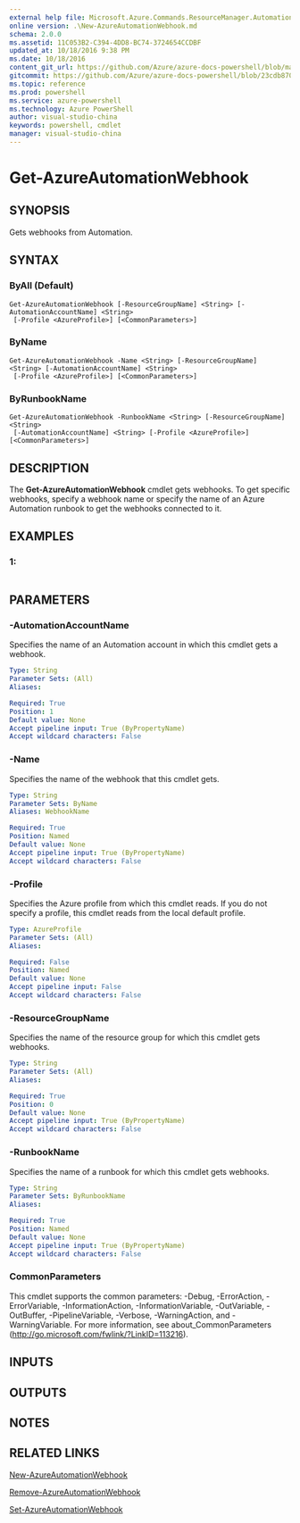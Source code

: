 ```yaml
---
external help file: Microsoft.Azure.Commands.ResourceManager.Automation.dll-Help.xml
online version: .\New-AzureAutomationWebhook.md
schema: 2.0.0
ms.assetid: 11C053B2-C394-4DD8-BC74-3724654CCDBF
updated_at: 10/18/2016 9:38 PM
ms.date: 10/18/2016
content_git_url: https://github.com/Azure/azure-docs-powershell/blob/master/azureps-cmdlets-docs/ResourceManager/AzureRM.Automation/v0.9.8/Get-AzureAutomationWebhook.md
gitcommit: https://github.com/Azure/azure-docs-powershell/blob/23cdb8705d4ab9807c0e21b238f3b134a7d49c7d/azureps-cmdlets-docs/ResourceManager/AzureRM.Automation/v0.9.8/Get-AzureAutomationWebhook.md
ms.topic: reference
ms.prod: powershell
ms.service: azure-powershell
ms.technology: Azure PowerShell
author: visual-studio-china
keywords: powershell, cmdlet
manager: visual-studio-china
---
```


# Get-AzureAutomationWebhook

## SYNOPSIS
Gets webhooks from Automation.

## SYNTAX

### ByAll (Default)
```
Get-AzureAutomationWebhook [-ResourceGroupName] <String> [-AutomationAccountName] <String>
 [-Profile <AzureProfile>] [<CommonParameters>]
```

### ByName
```
Get-AzureAutomationWebhook -Name <String> [-ResourceGroupName] <String> [-AutomationAccountName] <String>
 [-Profile <AzureProfile>] [<CommonParameters>]
```

### ByRunbookName
```
Get-AzureAutomationWebhook -RunbookName <String> [-ResourceGroupName] <String>
 [-AutomationAccountName] <String> [-Profile <AzureProfile>] [<CommonParameters>]
```

## DESCRIPTION
The **Get-AzureAutomationWebhook** cmdlet gets webhooks.
To get specific webhooks, specify a webhook name or specify the name of an Azure Automation runbook to get the webhooks connected to it.

## EXAMPLES

### 1:
```

```

## PARAMETERS

### -AutomationAccountName
Specifies the name of an Automation account in which this cmdlet gets a webhook.

```yaml
Type: String
Parameter Sets: (All)
Aliases: 

Required: True
Position: 1
Default value: None
Accept pipeline input: True (ByPropertyName)
Accept wildcard characters: False
```

### -Name
Specifies the name of the webhook that this cmdlet gets.

```yaml
Type: String
Parameter Sets: ByName
Aliases: WebhookName

Required: True
Position: Named
Default value: None
Accept pipeline input: True (ByPropertyName)
Accept wildcard characters: False
```

### -Profile
Specifies the Azure profile from which this cmdlet reads.
If you do not specify a profile, this cmdlet reads from the local default profile.

```yaml
Type: AzureProfile
Parameter Sets: (All)
Aliases: 

Required: False
Position: Named
Default value: None
Accept pipeline input: False
Accept wildcard characters: False
```

### -ResourceGroupName
Specifies the name of the resource group for which this cmdlet gets webhooks.

```yaml
Type: String
Parameter Sets: (All)
Aliases: 

Required: True
Position: 0
Default value: None
Accept pipeline input: True (ByPropertyName)
Accept wildcard characters: False
```

### -RunbookName
Specifies the name of a runbook for which this cmdlet gets webhooks.

```yaml
Type: String
Parameter Sets: ByRunbookName
Aliases: 

Required: True
Position: Named
Default value: None
Accept pipeline input: True (ByPropertyName)
Accept wildcard characters: False
```

### CommonParameters
This cmdlet supports the common parameters: -Debug, -ErrorAction, -ErrorVariable, -InformationAction, -InformationVariable, -OutVariable, -OutBuffer, -PipelineVariable, -Verbose, -WarningAction, and -WarningVariable. For more information, see about_CommonParameters (http://go.microsoft.com/fwlink/?LinkID=113216).

## INPUTS

## OUTPUTS

## NOTES

## RELATED LINKS

[New-AzureAutomationWebhook](.\New-AzureAutomationWebhook.md)

[Remove-AzureAutomationWebhook](.\Remove-AzureAutomationWebhook.md)

[Set-AzureAutomationWebhook](.\Set-AzureAutomationWebhook.md)


